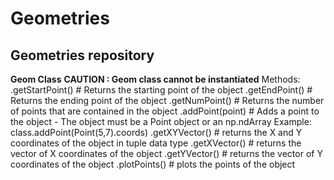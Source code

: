 # Geometries
Geometries repository
------------------------------------------------

**Geom Class**
__CAUTION : Geom class cannot be instantiated__
     Methods:
        .getStartPoint()
        # Returns the starting point of the object
        .getEndPoint()
        # Returns the ending point of the object
        .getNumPoint()
        # Returns the number of points that are contained in the object
        .addPoint(point)
        # Adds a point to the object - The object must be a Point object or an np.ndArray
        Example:
        class.addPoint(Point(5,7).coords)
        .getXYVector()
        # returns the X and Y coordinates of the object in tuple data type
        .getXVector()
        # returns the vector of X coordinates of the object
        .getYVector()
        # returns the vector of Y coordinates of the object
        .plotPoints()
        # plots the points of the object
